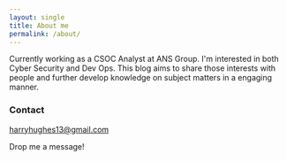 ```yaml
---
layout: single
title: About me
permalink: /about/
---
```

Currently working as a CSOC Analyst at ANS Group. I'm interested in both Cyber Security and Dev Ops. This blog aims to share those interests with people and further develop knowledge on subject matters in a engaging manner.

### Contact

harryhughes13@gmail.com

Drop me a message!
